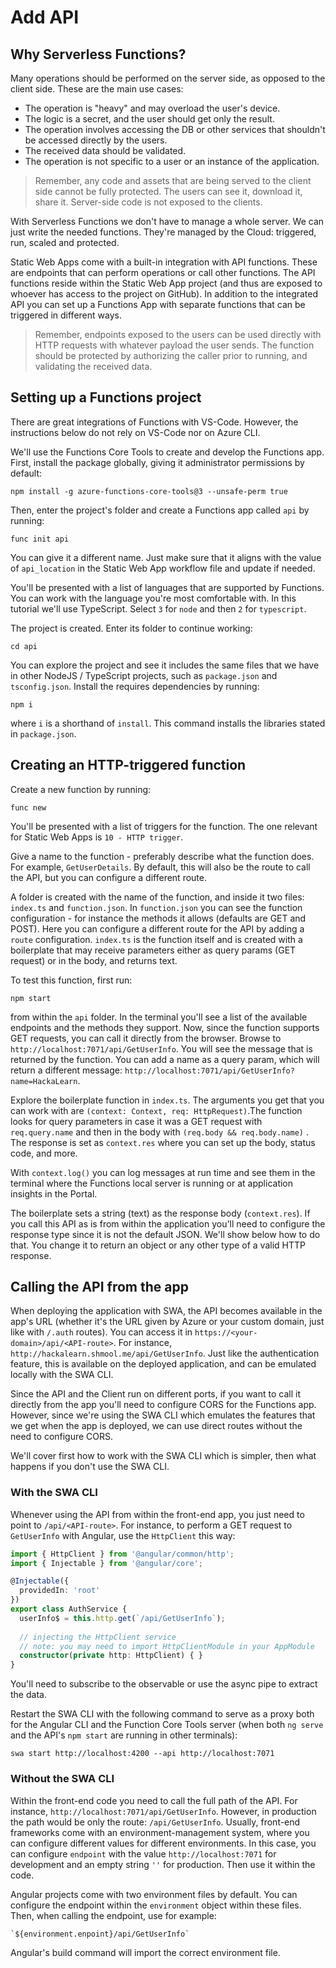 # Add API

## Why Serverless Functions?

Many operations should be performed on the server side, as opposed to the client side. These are the main use cases:

* The operation is "heavy" and may overload the user's device.
* The logic is a secret, and the user should get only the result.
* The operation involves accessing the DB or other services that shouldn't be accessed directly by the users.
* The received data should be validated.
* The operation is not specific to a user or an instance of the application.

> Remember, any code and assets that are being served to the client side cannot be fully protected. The users can see it, download it, share it. Server-side code is not exposed to the clients.

With Serverless Functions we don't have to manage a whole server. We can just write the needed functions. They're managed by the Cloud: triggered, run, scaled and protected. 

Static Web Apps come with a built-in integration with API functions. These are endpoints that can perform operations or call other functions. The API functions reside within the Static Web App project \(and thus are exposed to whoever has access to the project on GitHub\). In addition to the integrated API you can set up a Functions App with separate functions that can be triggered in different ways. 

> Remember, endpoints exposed to the users can be used directly with HTTP requests with whatever payload the user sends. The function should be protected by authorizing the caller prior to running, and validating the received data.

## Setting up a Functions project

There are great integrations of Functions with VS-Code. However, the instructions below do not rely on VS-Code nor on Azure CLI.

We'll use the Functions Core Tools to create and develop the Functions app. First, install the package globally, giving it administrator permissions by default:

```text
npm install -g azure-functions-core-tools@3 --unsafe-perm true
```

Then, enter the project's folder and create a Functions app called `api` by running:

```text
func init api
```

You can give it a different name. Just make sure that it aligns with the value of `api_location` in the Static Web App workflow file and update if needed.

You'll be presented with a list of languages that are supported by Functions. You can work with the language you're most comfortable with. In this tutorial we'll use TypeScript. Select `3` for `node` and then `2` for `typescript`. 

The project is created. Enter its folder to continue working:

```text
cd api
```

You can explore the project and see it includes the same files that we have in other NodeJS / TypeScript projects, such as `package.json` and `tsconfig.json`. Install the requires dependencies by running:

```text
npm i
```

where `i` is a shorthand of `install`. This command installs the libraries stated in `package.json`.

## Creating an HTTP-triggered function

Create a new function by running:

```text
func new
```

You'll be presented with a list of triggers for the function. The one relevant for Static Web Apps is `10 - HTTP trigger`.

Give a name to the function - preferably describe what the function does. For example, `GetUserDetails`. By default, this will also be the route to call the API, but you can configure a different route. 

A folder is created with the name of the function, and inside it two files: `index.ts` and `function.json`. In `function.json` you can see the function configuration - for instance the methods it allows \(defaults are GET and POST\). Here you can configure a different route for the API by adding a `route` configuration. `index.ts` is the function itself and is created with a boilerplate that may receive parameters either as query params \(GET request\) or in the body, and returns text.

To test this function, first run:

```text
npm start
```

from within the `api` folder. In the terminal you'll see a list of the available endpoints and the methods they support. Now, since the function supports GET requests, you can call it directly from the browser. Browse to `http://localhost:7071/api/GetUserInfo`. You will see the message that is returned by the function. You can add a name as a query param, which will return a different message: `http://localhost:7071/api/GetUserInfo?name=HackaLearn`. 

Explore the boilerplate function in `index.ts`. The arguments you get that you can work with are `(context: Context, req: HttpRequest)`.The function looks for query parameters in case it was a GET request with `req.query.name` and then in the body with `(req.body && req.body.name)`​​​​​​​ . The response is set as `context.res` where you can set up the body, status code, and more. 

With `context.log()`​​​​​​​ you can log messages at run time and see them in the terminal where the Functions local server is running or at application insights in the Portal.

The boilerplate sets a string \(text\) as the response body \(`context.res`\). If you call this API as is from within the application you'll need to configure the response type since it is not the default JSON. We'll show below how to do that. You change it to return an object or any other type of a valid HTTP response.

## Calling the API from the app

When deploying the application with SWA, the API becomes available in the app's URL \(whether it's the URL given by Azure or your custom domain, just like with `/.auth` routes\). You can access it in `https://<your-domain>/api/<API-route>`. For instance, `http://hackalearn.shmool.me/api/GetUserInfo`. Just like the authentication feature, this is available on the deployed application, and can be emulated locally with the SWA CLI.

Since the API and the Client run on different ports, if you want to call it directly from the app you'll need to configure CORS for the Functions app. However, since we're using the SWA CLI which emulates the features that we get when the app is deployed, we can use direct routes without the need to configure CORS. 

We'll cover first how to work with the SWA CLI which is simpler, then what happens if you don't use the SWA CLI.

### With the SWA CLI

Whenever using the API from within the front-end app, you just need to point to `/api/<API-route>`. For instance, to perform a GET request to `GetUserInfo` with Angular, use the `HttpClient` this way:

```typescript
import { HttpClient } from '@angular/common/http';
import { Injectable } from '@angular/core';

@Injectable({
  providedIn: 'root'
})
export class AuthService {
  userInfo$ = this.http.get(`/api/GetUserInfo`);
  
  // injecting the HttpClient service
  // note: you may need to import HttpClientModule in your AppModule
  constructor(private http: HttpClient) { }
}
```

You'll need to subscribe to the observable or use the async pipe to extract the data.

Restart the SWA CLI with the following command to serve as a proxy both for the Angular CLI and the Function Core Tools server \(when both `ng serve` and the API's `npm start` are running in other terminals\):

```text
swa start http://localhost:4200 --api http://localhost:7071
```





### Without the SWA CLI

Within the front-end code you need to call the full path of the API. For instance, `http://localhost:7071/api/GetUserInfo`. However, in production the path would be only the route: `/api/GetUserInfo`. Usually, front-end frameworks come with an environment-management system, where you can configure different values for different environments. In this case, you can configure `endpoint` with the value `http://localhost:7071` for development and an empty string `''` for production. Then use it within the code.

Angular projects come with two environment files by default. You can configure the endpoint within the `environment` object within these files. Then, when calling the endpoint, use for example: 

```text
`${environment.enpoint}/api/GetUserInfo`
```

Angular's build command will import the correct environment file.

